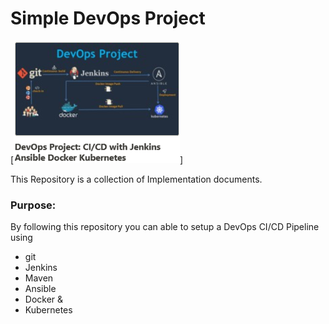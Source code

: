# Simple DevOps Project

[![Image](https://github.com/dounmogni/Simple-DevOps-Project/blob/master/DevOps_course.PNG "DevOps Project - CI/CD with Jenkins Ansible Docker Kubernetes ")]

This Repository is a collection of Implementation documents. 

### Purpose:
By following this repository you can able to setup a DevOps CI/CD Pipeline using
- git
- Jenkins
- Maven
- Ansible
- Docker &
- Kubernetes

